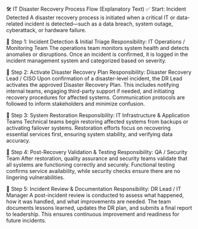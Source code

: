 🛠️ IT Disaster Recovery Process Flow (Explanatory Text)
✅ Start: Incident Detected
A disaster recovery process is initiated when a critical IT or data-related incident is detected—such as a data breach, system outage, cyberattack, or hardware failure.

🔹 Step 1: Incident Detection & Initial Triage
Responsibility: IT Operations / Monitoring Team
The operations team monitors system health and detects anomalies or disruptions. Once an incident is confirmed, it is logged in the incident management system and categorized based on severity.

🔹 Step 2: Activate Disaster Recovery Plan
Responsibility: Disaster Recovery Lead / CISO
Upon confirmation of a disaster-level incident, the DR Lead activates the approved Disaster Recovery Plan. This includes notifying internal teams, engaging third-party support if needed, and initiating recovery procedures for affected systems. Communication protocols are followed to inform stakeholders and minimize confusion.

🔹 Step 3: System Restoration
Responsibility: IT Infrastructure & Application Teams
Technical teams begin restoring affected systems from backups or activating failover systems. Restoration efforts focus on recovering essential services first, ensuring system stability, and verifying data accuracy.

🔹 Step 4: Post-Recovery Validation & Testing
Responsibility: QA / Security Team
After restoration, quality assurance and security teams validate that all systems are functioning correctly and securely. Functional testing confirms service availability, while security checks ensure there are no lingering vulnerabilities.

🔹 Step 5: Incident Review & Documentation
Responsibility: DR Lead / IT Manager
A post-incident review is conducted to assess what happened, how it was handled, and what improvements are needed. The team documents lessons learned, updates the DR plan, and submits a final report to leadership. This ensures continuous improvement and readiness for future incidents.
